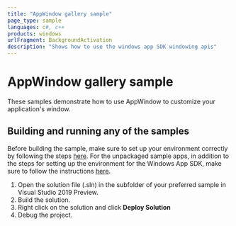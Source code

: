 ```yaml
---
title: "AppWindow gallery sample" 
page_type: sample
languages: c#, c++
products: windows 
urlFragment: BackgroundActivation
description: "Shows how to use the windows app SDK windowing apis"
---
```

# AppWindow gallery sample 

These samples demonstrate how to use AppWindow to customize your application's window.  

## Building and running any of the samples 
Before building the sample, make sure to set up your environment correctly by following the steps [here](https://docs.microsoft.com/windows/apps/windows-app-sdk/set-up-your-development-environment).
For the unpackaged sample apps, in addition to the steps for setting up the environment for the Windows App SDK, make sure to follow the instructions [here](https://docs.microsoft.com/windows/apps/windows-app-sdk/deploy-unpackaged-apps).

1. Open the solution file (.sln) in the subfolder of your preferred sample in Visual Studio 2019 Preview.
2. Build the solution.
3. Right click on the solution and click **Deploy Solution**
4. Debug the project.